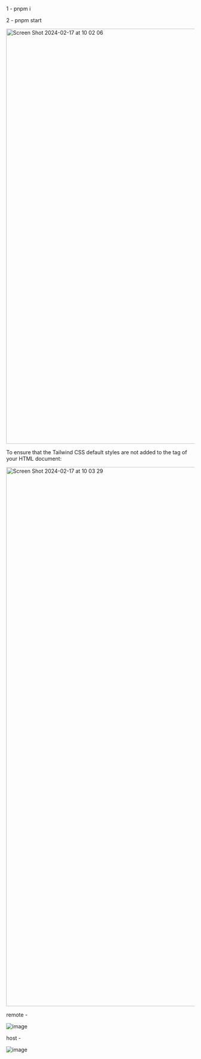 1 - pnpm i


2 - pnpm start



<img width="1107" alt="Screen Shot 2024-02-17 at 10 02 06" src="https://github.com/joaovictorcamargo/Micro-Frontends-With-RSpack-and-Module-Federation/assets/80647040/92aed961-7e49-43bb-a2f8-5dc7480e1c70">


To ensure that the Tailwind CSS default styles are not added to the <head> tag of your HTML document:



<img width="1438" alt="Screen Shot 2024-02-17 at 10 03 29" src="https://github.com/joaovictorcamargo/Micro-Frontends-With-RSpack-and-Module-Federation/assets/80647040/b13204e5-facb-497a-8627-e24007382cd4">


remote - 

![image](https://github.com/joaovictorcamargo/Micro-Frontends-With-RSpack-and-Module-Federation/assets/80647040/15d089ad-3fd7-45fd-b738-bd1615e95c8f)


host - 

![image](https://github.com/joaovictorcamargo/Micro-Frontends-With-RSpack-and-Module-Federation/assets/80647040/81c5378d-0486-4aad-8fa5-5a9acac5f391)

